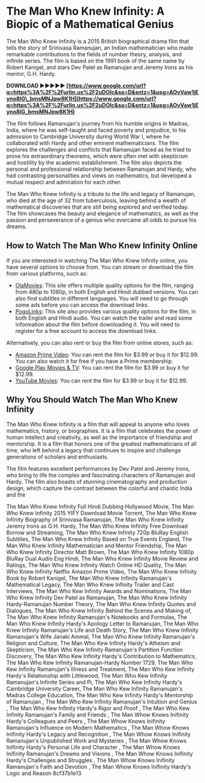 
 
# The Man Who Knew Infinity: A Biopic of a Mathematical Genius
 
The Man Who Knew Infinity is a 2015 British biographical drama film that tells the story of Srinivasa Ramanujan, an Indian mathematician who made remarkable contributions to the fields of number theory, analysis, and infinite series. The film is based on the 1991 book of the same name by Robert Kanigel, and stars Dev Patel as Ramanujan and Jeremy Irons as his mentor, G.H. Hardy.
 
**DOWNLOAD ►►►►► [https://www.google.com/url?q=https%3A%2F%2Furlin.us%2F2uDOIc&sa=D&sntz=1&usg=AOvVaw1jEyno8IG\_bmsMNJpw8K1H](https://www.google.com/url?q=https%3A%2F%2Furlin.us%2F2uDOIc&sa=D&sntz=1&usg=AOvVaw1jEyno8IG_bmsMNJpw8K1H)**


 
The film follows Ramanujan's journey from his humble origins in Madras, India, where he was self-taught and faced poverty and prejudice, to his admission to Cambridge University during World War I, where he collaborated with Hardy and other eminent mathematicians. The film explores the challenges and conflicts that Ramanujan faced as he tried to prove his extraordinary theorems, which were often met with skepticism and hostility by the academic establishment. The film also depicts the personal and professional relationship between Ramanujan and Hardy, who had contrasting personalities and views on mathematics, but developed a mutual respect and admiration for each other.
 
The Man Who Knew Infinity is a tribute to the life and legacy of Ramanujan, who died at the age of 32 from tuberculosis, leaving behind a wealth of mathematical discoveries that are still being explored and verified today. The film showcases the beauty and elegance of mathematics, as well as the passion and perseverance of a genius who overcame all odds to pursue his dreams.
 
## How to Watch The Man Who Knew Infinity Online
 
If you are interested in watching The Man Who Knew Infinity online, you have several options to choose from. You can stream or download the film from various platforms, such as:
 
- [OlaMovies](https://olamovies.cloud/the-man-who-knew-infinity-2015-720p-1080p-bluray-x265-10bit-hevc-dual-audio-esub/): This site offers multiple quality options for the film, ranging from 480p to 1080p, in both English and Hindi dubbed versions. You can also find subtitles in different languages. You will need to go through some ads before you can access the download links.
- [PogoLinks](https://pogolinks.art/movies/the-man-who-knew-infinity-2016/): This site also provides various quality options for the film, in both English and Hindi audio. You can watch the trailer and read some information about the film before downloading it. You will need to register for a free account to access the download links.

Alternatively, you can also rent or buy the film from online stores, such as:

- [Amazon Prime Video](https://www.amazon.com/Man-Who-Knew-Infinity/dp/B01F5ZY596): You can rent the film for $3.99 or buy it for $12.99. You can also watch it for free if you have a Prime membership.
- [Google Play Movies & TV](https://play.google.com/store/movies/details/The_Man_Who_Knew_Infinity?id=9yKZw7nJYxg.P): You can rent the film for $3.99 or buy it for $12.99.
- [YouTube Movies](https://www.youtube.com/watch?v=oXGm9Vlfx4w): You can rent the film for $3.99 or buy it for $12.99.

## Why You Should Watch The Man Who Knew Infinity
 
The Man Who Knew Infinity is a film that will appeal to anyone who loves mathematics, history, or biographies. It is a film that celebrates the power of human intellect and creativity, as well as the importance of friendship and mentorship. It is a film that honors one of the greatest mathematicians of all time, who left behind a legacy that continues to inspire and challenge generations of scholars and enthusiasts.
 
The film features excellent performances by Dev Patel and Jeremy Irons, who bring to life the complex and fascinating characters of Ramanujan and Hardy. The film also boasts of stunning cinematography and production design, which capture the contrast between the colorful and chaotic India and the
 
The Man Who Knew Infinity Full Hindi Dubbing Hollywood Movie,  The Man Who Knew Infinity 2015 YIFY Download Movie Torrent,  The Man Who Knew Infinity Biography of Srinivasa Ramanujan,  The Man Who Knew Infinity Jeremy Irons as G.H. Hardy,  The Man Who Knew Infinity Free Download Borrow and Streaming,  The Man Who Knew Infinity 720p BluRay English Subtitles,  The Man Who Knew Infinity Based on True Events England,  The Man Who Knew Infinity Mathematician and Mentor Friendship,  The Man Who Knew Infinity Director Matt Brown,  The Man Who Knew Infinity 1080p BluRay Dual Audio Eng Hindi,  The Man Who Knew Infinity Movie Review and Ratings,  The Man Who Knew Infinity Watch Online HD Quality,  The Man Who Knew Infinity Netflix Amazon Prime Video,  The Man Who Knew Infinity Book by Robert Kanigel,  The Man Who Knew Infinity Ramanujan's Mathematical Legacy,  The Man Who Knew Infinity Trailer and Cast Interviews,  The Man Who Kew Infinity Awards and Nominations,  The Man Who Knew Infinity Dev Patel as Ramanujan,  The Man Who Knew Infinity Hardy-Ramanujan Number Theory,  The Man Who Knew Infinity Quotes and Dialogues,  The Man Who Knew Infinity Behind the Scenes and Making of,  The Man Who Knew Infinity Ramanujan's Notebooks and Formulas,  The Man Who Knew Infinity Hardy's Apology Letter to Ramanujan,  The Man Who Knew Infinity Ramanujan's Life and Death Story,  The Man Who Knew Infinity Ramanujan's Wife Janaki Ammal,  The Man Who Knew Infinity Ramanujan's Religion and Culture,  The Man Who Kew Infinity Hardy's Atheism and Skepticism,  The Man Who Kew Infinity Ramanujan's Partition Function Discovery,  The Man Who Kew Infinity Hardy's Contribution to Mathematics,  The Man Who Kew Infinity Ramanujan-Hardy Number 1729,  The Man Who Kew Infinity Ramanujan's Illness and Treatment,  The Man Who Kew Infinity Hardy's Relationship with Littlewood,  The Man Who Kew Infinity Ramanujan's Infinite Series and Pi,  The Man Who Kew Infinity Hardy's Cambridge University Career,  The Man Who Kew Infinity Ramanujan's Madras College Education,  The Man Who Kew Infinity Hardy's Mentorship of Ramanujan ,  The Man Who Kew Infinity Ramanujan's Intuition and Genius ,  The Man Who Kew Infinity Hardy's Rigor and Proof ,  The Man Who Kew Infinity Ramanujan's Family and Friends ,  The Man Whow Knows Inifinity Hardy's Colleagues and Peers ,  The Man Whow Knows Inifinity Ramanujan's Influence on Modern Mathematics ,  The Man Whow Knows Inifinity Hardy's Legacy and Recognition ,  The Man Whow Knows Inifinity Ramanujan's Unpublished Work and Mysteries ,  The Man Whow Knows Inifinity Hardy's Personal Life and Character ,  The Man Whow Knows Inifinity Ramanujan's Dreams and Visions ,  The Man Whow Knows Inifinity Hardy's Challenges and Struggles ,  The Man Whow Knows Inifinity Ramanujan's Faith and Devotion ,  The Man Whow Knows Inifinity Hardy's Logic and Reason
 8cf37b1e13
 
